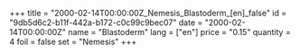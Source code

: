 +++
title = "2000-02-14T00:00:00Z_Nemesis_Blastoderm_[en]_false"
id = "9db5d6c2-b11f-442a-b172-c0c99c9bec07"
date = "2000-02-14T00:00:00Z"
name = "Blastoderm"
lang = ["en"]
price = "0.15"
quantity = 4
foil = false
set = "Nemesis"
+++
